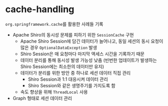 # cache-handling

`org.springframework.cache`를 활용한 사례들 기록

- Apache Shiro의 동시성 문제를 피하기 위한 `SessionCache` 구현
    + Apache Shiro Session에 담긴 데이터가 늘어나고, 동일 세션의 동시 요청이 많은 경우 `OptionalDataException` 발생
    + Shiro Session은 매 요청마다 마지막 액세스 시간을 기록하기 때문
    + 데이터 분리를 통해 동시성 발생 가능성 낮춤 (빈번한 업데이트가 발생하는 Shiro Session에는 최소한의 데이터만 유지)
    + 데이터가 분리를 위한 방안 중 하나로 세션 데이터 직접 관리
        * Shiro Session과 1:1 대응시켜 데이터 관리
        * Shiro Session와 같은 생명주기를 가지도록 함
    + 속도 향상을 위해 `ThreadLocal` 사용
- Graph 형태로 세션 데이터 관리
